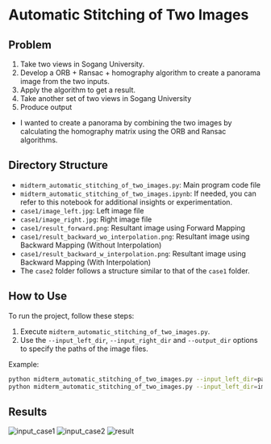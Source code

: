 # Automatic Stitching of Two Images
## Problem
1. Take two views in Sogang University.
2. Develop a ORB + Ransac + homography algorithm to create a panorama image from the two inputs.
3. Apply the algorithm to get a result.
4. Take another set of two views in Sogang University
5. Produce output

- I wanted to create a panorama by combining the two images by calculating the homography matrix using the ORB and Ransac algorithms.
   
## Directory Structure
- `midterm_automatic_stitching_of_two_images.py`: Main program code file
- `midterm_automatic_stitching_of_two_images.ipynb`: If needed, you can refer to this notebook for additional insights or experimentation.
- `case1/image_left.jpg`: Left image file
- `case1/image_right.jpg`: Right image file
- `case1/result_forward.png`: Resultant image using Forward Mapping
- `case1/result_backward_wo_interpolation.png`: Resultant image using Backward Mapping (Without Interpolation)
- `case1/result_backward_w_interpolation.png`: Resultant image using Backward Mapping (With Interpolation)
- The `case2` folder follows a structure similar to that of the `case1` folder.

## How to Use

To run the project, follow these steps:

1. Execute `midterm_automatic_stitching_of_two_images.py`.
2. Use the `--input_left_dir`, `--input_right_dir` and `--output_dir` options to specify the paths of the image files.

Example:

```bash
python midterm_automatic_stitching_of_two_images.py --input_left_dir=path_to_left_image --input_right_dir=path_to_right_image --output_dir=path_to_output_directory
python midterm_automatic_stitching_of_two_images.py --input_left_dir=image_left.jpg --input_right_dir=image_right.jpg --output_dir=./results
```

## Results
![input_case1](https://github.com/Ji-hyeon-Oh/Lecture_Visual-Odometry/assets/110597195/14885718-6681-4a02-8673-e50d59d77d9f)
![input_case2](https://github.com/Ji-hyeon-Oh/Lecture_Visual-Odometry/assets/110597195/d3c6c5cf-3a9f-4607-a1ec-8697b30b6172)
![result](https://github.com/Ji-hyeon-Oh/Lecture_Visual-Odometry/assets/110597195/583c184b-6c9a-4fd7-9310-167c30fb7ce2)



